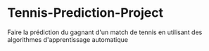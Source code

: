 # Tennis-Prediction-Project
Faire la prédiction du gagnant d'un match de tennis en utilisant des algorithmes d'apprentissage automatique
